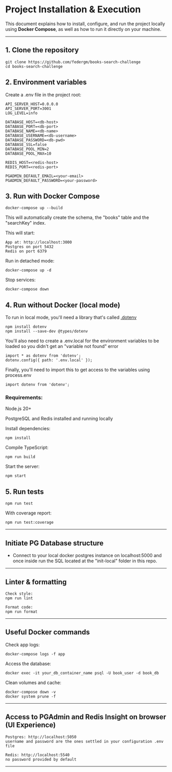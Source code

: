 # Project Installation & Execution

This document explains how to install, configure, and run the project locally using **Docker Compose**, as well as how to run it directly on your machine.

---

## 1. Clone the repository

```plaintext
git clone https://github.com/federgm/books-search-challenge
cd books-search-challenge
```

## 2. Environment variables

Create a .env file in the project root:

```plaintext
API_SERVER_HOST=0.0.0.0
API_SERVER_PORT=3001
LOG_LEVEL=info

DATABASE_HOST=<db-host>
DATABASE_PORT=<db-port>
DATABASE_NAME=<db-name>
DATABASE_USERNAME=<db-username>
DATABASE_PASSWORD=<db-pwd>
DATABASE_SSL=false
DATABASE_POOL_MIN=2
DATABASE_POOL_MAX=10

REDIS_HOST=<redis-host>
REDIS_PORT=<redis-port>

PGADMIN_DEFAULT_EMAIL=<your-email>
PGADMIN_DEFAULT_PASSWORD=<your-password>
```

## 3. Run with Docker Compose

```plaintext
docker-compose up --build
```

This will automatically create the schema, the "books" table and the "searchKey" index.

This will start:

```plaintext
App at: http://localhost:3000
Postgres on port 5432
Redis on port 6379
```

Run in detached mode:

```plaintext
docker-compose up -d
```

Stop services:

```plaintext
docker-compose down
```

## 4. Run without Docker (local mode)

To run in local mode, you'll need a library that's called [.dotenv](https://www.npmjs.com/package/dotenv)

```plaintext
npm install dotenv
npm install --save-dev @types/dotenv
```

You'll also need to create a .env.local for the environment variables to be loaded so you didn't get
an "variable not found" error

```plaintext
import * as dotenv from 'dotenv';
dotenv.config({ path: '.env.local' });
```

Finally, you'll need to import this to get access to the variables using process.env

```plaintext
import dotenv from 'dotenv';
```

### Requirements:

Node.js 20+

PostgreSQL and Redis installed and running locally

Install dependencies:

```plaintext
npm install
```

Compile TypeScript:

```plaintext
npm run build
```

Start the server:

```plaintext
npm start
```

## 5. Run tests

```plaintext
npm run test
```

With coverage report:

```plaintext
npm run test:coverage
```

---

## Initiate PG Database structure

- Connect to your local docker postgres instance on localhost:5000 and once inside run the SQL located at the "init-local" folder in this repo.

---

## Linter & formatting

```plaintext
Check style:
npm run lint

Format code:
npm run format
```

---

## Useful Docker commands

Check app logs:

```plaintext
docker-compose logs -f app
```

Access the database:

```plaintext
docker exec -it your_db_container_name psql -U book_user -d book_db
```

Clean volumes and cache:

```plaintext
docker-compose down -v
docker system prune -f
```

---

## Access to PGAdmin and Redis Insight on browser (UI Experience)

```plaintext
Postgres: http://localhost:5050
username and password are the ones settled in your configuration .env file

Redis: http://localhost:5540
no password provided by default
```

---
